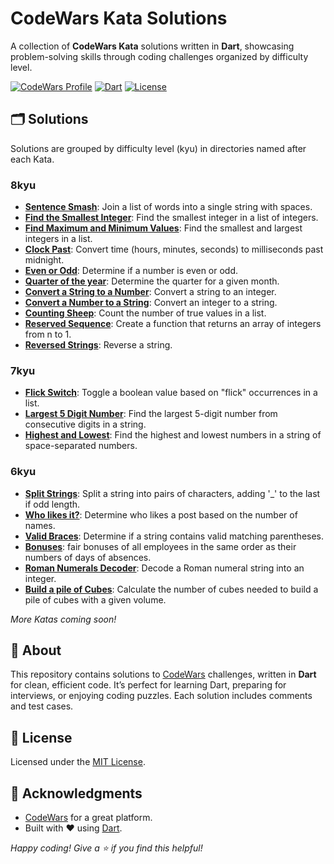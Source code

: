 # CodeWars Kata Solutions

A collection of **CodeWars Kata** solutions written in **Dart**, showcasing problem-solving skills through coding challenges organized by difficulty level.

[![CodeWars Profile](https://img.shields.io/badge/CodeWars-mahmoodhamdi-red?style=flat-square&logo=codewars)](https://www.codewars.com/users/mahmoodhamdi)
[![Dart](https://img.shields.io/badge/Language-Dart-blue?style=flat-square&logo=dart)](https://dart.dev/)
[![License](https://img.shields.io/badge/License-MIT-green?style=flat-square)](LICENSE)

## 🗂️ Solutions

Solutions are grouped by difficulty level (kyu) in directories named after each Kata.

### 8kyu

- **[Sentence Smash](lib/8kyu/sentence_smash.dart)**: Join a list of words into a single string with spaces.
- **[Find the Smallest Integer](lib/8kyu/find_the_smallest_integer_in_the_array.dart)**: Find the smallest integer in a list of integers.
- **[Find Maximum and Minimum Values](lib/8kyu/find_maximum_and_minimum_values_of_a_list.dart)**: Find the smallest and largest integers in a list.
- **[Clock Past](lib/8kyu/clock_past.dart)**: Convert time (hours, minutes, seconds) to milliseconds past midnight.
- **[Even or Odd](lib/8kyu/even_or_odd.dart)**: Determine if a number is even or odd.
- **[Quarter of the year](lib/8kyu/quarter_of_the_year.dart)**: Determine the quarter for a given month.
- **[Convert a String to a Number](lib/8kyu/convert_a_string_to_a_number!.dart)**: Convert a string to an integer.
- **[Convert a Number to a String](lib/8kyu/convert_a_number_to_a_string.dart)**: Convert an integer to a string.
- **[Counting Sheep](lib/8kyu/counting_sheep.dart)**: Count the number of true values in a list.
- **[Reserved Sequence](lib/8kyu/reversed_sequence.dart)**: Create a function that returns an array of integers from n to 1.
- **[Reversed Strings](lib/8kyu/reversed_strings.dart)**: Reverse a string.

### 7kyu

- **[Flick Switch](lib/7kyu/flick_switch.dart)**: Toggle a boolean value based on "flick" occurrences in a list.
- **[Largest 5 Digit Number](lib/7kyu/largest_five_digit_number.dart)**: Find the largest 5-digit number from consecutive digits in a string.
- **[Highest and Lowest](lib/7kyu/highest_and_lowest.dart)**: Find the highest and lowest numbers in a string of space-separated numbers.

### 6kyu

- **[Split Strings](lib/6kyu/split_strings.dart)**: Split a string into pairs of characters, adding '_' to the last if odd length.
- **[Who likes it?](lib/6kyu/who_likes_it.dart)**: Determine who likes a post based on the number of names.
- **[Valid Braces](lib/6kyu/valid_braces.dart)**: Determine if a string contains valid matching parentheses.
- **[Bonuses](lib/6kyu/bonuses.dart)**: fair bonuses of all employees in the same order as their numbers of days of absences.
- **[Roman Numerals Decoder](lib/6kyu/roman_numerals_decoder.dart)**: Decode a Roman numeral string into an integer.
- **[Build a pile of Cubes](lib/6kyu/build_a_pile_of_cubes.dart)**: Calculate the number of cubes needed to build a pile of cubes with a given volume.

*More Katas coming soon!*

## 📖 About

This repository contains solutions to [CodeWars](https://www.codewars.com/) challenges, written in **Dart** for clean, efficient code. It’s perfect for learning Dart, preparing for interviews, or enjoying coding puzzles. Each solution includes comments and test cases.

## 📜 License

Licensed under the [MIT License](LICENSE).

## 🙌 Acknowledgments

- [CodeWars](https://www.codewars.com/) for a great platform.
- Built with ❤️ using [Dart](https://dart.dev/).

*Happy coding! Give a ⭐ if you find this helpful!*

